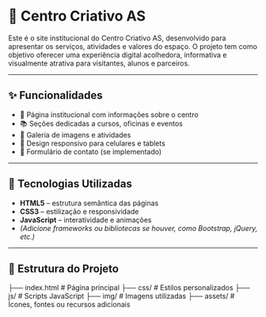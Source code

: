 # 🎨 Centro Criativo AS

Este é o site institucional do Centro Criativo AS, desenvolvido para apresentar os serviços, atividades e valores do espaço. O projeto tem como objetivo oferecer uma experiência digital acolhedora, informativa e visualmente atrativa para visitantes, alunos e parceiros.

---

## ✨ Funcionalidades

- 🏫 Página institucional com informações sobre o centro
- 📚 Seções dedicadas a cursos, oficinas e eventos
- 📸 Galeria de imagens e atividades
- 📱 Design responsivo para celulares e tablets
- 📩 Formulário de contato (se implementado)

---

## 🚀 Tecnologias Utilizadas

- **HTML5** – estrutura semântica das páginas
- **CSS3** – estilização e responsividade
- **JavaScript** – interatividade e animações
- *(Adicione frameworks ou bibliotecas se houver, como Bootstrap, jQuery, etc.)*

---

## 📁 Estrutura do Projeto
├── index.html           # Página principal 
├── css/                 # Estilos personalizados 
├── js/                  # Scripts JavaScript 
├── img/                 # Imagens utilizadas 
├── assets/              # Ícones, fontes ou recursos adicionais
